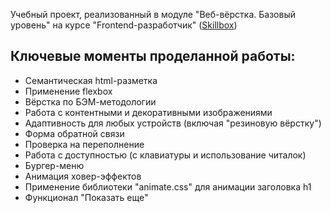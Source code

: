 Учебный проект, реализованный в модуле "Веб-вёрстка. Базовый уровень" на курсе "Frontend-разработчик" ([Skillbox](https://skillbox.ru/))

## Ключевые моменты проделанной работы:

- Семантическая html-разметка
- Применение flexbox
- Вёрстка по БЭМ-методологии
- Работа с контентными и декоративными изображениями
- Адаптивность для любых устройств (включая "резиновую вёрстку")
- Форма обратной связи
- Проверка на переполнение
- Работа с доступностью (с клавиатуры и использование читалок)
- Бургер-меню
- Анимация ховер-эффектов
- Применение библиотеки "animate.css" для анимации заголовка h1
- Функционал "Показать еще"
